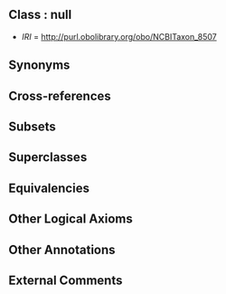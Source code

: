 
## Class : null

 * *IRI* = http://purl.obolibrary.org/obo/NCBITaxon_8507

## Synonyms


## Cross-references


## Subsets


## Superclasses


## Equivalencies


## Other Logical Axioms


## Other Annotations


## External Comments

